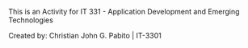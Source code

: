 This is an Activity for IT 331 - Application Development and Emerging Technologies

Created by: Christian John G. Pabito | IT-3301